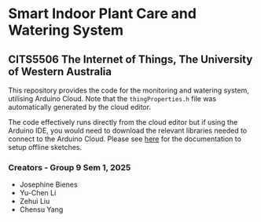 # Smart Indoor Plant Care and Watering System
## CITS5506 The Internet of Things, The University of Western Australia
This repository provides the code for the monitoring and watering system, utilising Arduino Cloud. Note that the `thingProperties.h` file was automatically generated by the cloud editor.

The code effectively runs directly from the cloud editor but if using the Arduino IDE, you would need to download the relevant libraries needed to connect to the Arduino Cloud. Please see [here](https://docs.arduino.cc/arduino-cloud/cloud-interface/sketches/) for the documentation to setup offline sketches.



### Creators - Group 9 Sem 1, 2025
- Josephine Bienes
- Yu-Chen Li
- Zehui Liu
- Chensu Yang
